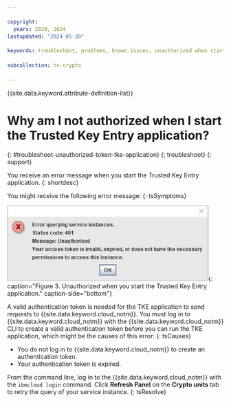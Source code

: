 ```yaml
---

copyright:
  years: 2020, 2024
lastupdated: "2024-05-30"

keywords: troubleshoot, problems, known issues, unauthorized when starting the Trusted Key Entry application

subcollection: hs-crypto

---
```


{{site.data.keyword.attribute-definition-list}}




# Why am I not authorized when I start the Trusted Key Entry application?
{: #troubleshoot-unauthorized-token-tke-application}
{: troubleshoot}
{: support}

You receive an error message when you start the Trusted Key Entry application.
{: shortdesc}

You might receive the following error message:
{: tsSymptoms}

![Unauthorized when you run TKE CLI plug-in commands](/images/tke_401.gif "Unauthorized when you run TKE CLI plug-in commands."){: caption="Figure 3. Unauthorized when you start the Trusted Key Entry application." caption-side="bottom"}

A valid authentication token is needed for the TKE application to send requests to {{site.data.keyword.cloud_notm}}. You must log in to {{site.data.keyword.cloud_notm}} with the {{site.data.keyword.cloud_notm}} CLI to create a valid authentication token before you can run the TKE application, which might be the causes of this error:
{: tsCauses}

- You do not log in to {{site.data.keyword.cloud_notm}} to create an authentication token.
- Your authentication token is expired.

From the command line, log in to the {{site.data.keyword.cloud_notm}} with the `ibmcloud login` command. Click **Refresh Panel** on the **Crypto units** tab to retry the query of your service instance.
{: tsResolve}
